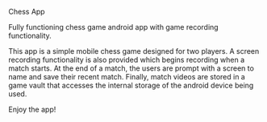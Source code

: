 Chess App

Fully functioning chess game android app with game recording functionality.

This app is a simple mobile chess game designed for two players. A screen recording functionality is also provided which begins recording when a match starts.
At the end of a match, the users are prompt with a screen to name and save their recent match. Finally, match videos are stored in a game vault that accesses
the internal storage of the android device being used.

Enjoy the app!
